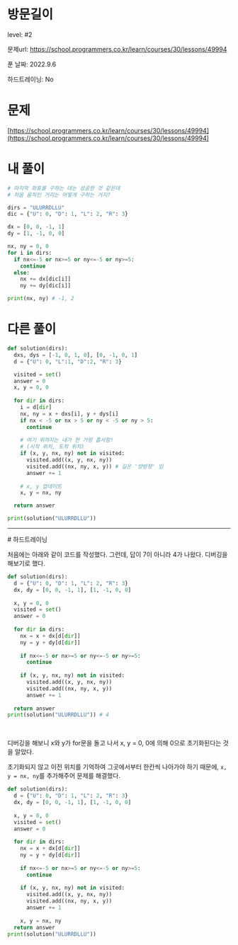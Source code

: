 # 방문길이

level: #2

문제url: https://school.programmers.co.kr/learn/courses/30/lessons/49994

푼 날짜: 2022.9.6

하드트레이닝: No

# 문제

[https://school.programmers.co.kr/learn/courses/30/lessons/49994](https://school.programmers.co.kr/learn/courses/30/lessons/49994)

# 내 풀이

```python
# 마지막 좌표를 구하는 데는 성공한 것 같은데
# 처음 움직인 거리는 어떻게 구하는 거지? 

dirs = "ULURRDLLU"
dic = {"U": 0, "D": 1, "L": 2, "R": 3}

dx = [0, 0, -1, 1]
dy = [1, -1, 0, 0]

nx, ny = 0, 0
for i in dirs:
  if nx<=-5 or nx>=5 or ny<=-5 or ny>=5:
    continue
  else:
    nx += dx[dic[i]]
    ny += dy[dic[i]]

print(nx, ny) # -1, 2
```

# 다른 풀이

```python
def solution(dirs):
  dxs, dys = [-1, 0, 1, 0], [0, -1, 0, 1]
  d = {"U": 0, "L":1, "D":2, "R": 3}

  visited = set()
  answer = 0
  x, y = 0, 0
  
  for dir in dirs:
    i = d[dir]
    nx, ny = x + dxs[i], y + dys[i]
    if nx < -5 or nx > 5 or ny < -5 or ny > 5:
      continue
    
    # 여기 위까지는 내가 한 거랑 흡사함!
    # (시작 위치, 도착 위치)
    if (x, y, nx, ny) not in visited:
      visited.add((x, y, nx, ny))
      visited.add((nx, ny, x, y)) # 길은 '양방향' 임
      answer += 1
      
    # x, y 업데이트
    x, y = nx, ny

  return answer

print(solution("ULURRDLLU"))
```

<hr>
# 하드트레이닝

처음에는 아래와 같이 코드를 작성했다. 그런데, 답이 7이 아니라 4가 나왔다. 
디버깅을 해보기로 했다.

```python
def solution(dirs):
  d = {"U": 0, "D": 1, "L": 2, "R": 3}
  dx, dy = [0, 0, -1, 1], [1, -1, 0, 0]
  
  x, y = 0, 0
  visited = set()
  answer = 0
  
  for dir in dirs:
    nx = x + dx[d[dir]] 
    ny = y + dy[d[dir]]
    
    if nx<=-5 or nx>=5 or ny<=-5 or ny>=5:
      continue
    
    if (x, y, nx, ny) not in visited:
      visited.add((x, y, nx, ny))
      visited.add((nx, ny, x, y))
      answer += 1
      
  return answer
print(solution("ULURRDLLU")) # 4
```
<br>

디버깅을 해보니 x와 y가 for문을 돌고 나서 x, y = 0, 0에 의해 0으로 초기화된다는 것을 알았다.

초기화되지 않고 이전 위치를 기억하여 그곳에서부터 한칸씩 나아가야 하기 때문에, 
`x, y = nx, ny`를 추가해주어 문제를 해결했다. 

```python
def solution(dirs):
  d = {"U": 0, "D": 1, "L": 2, "R": 3}
  dx, dy = [0, 0, -1, 1], [1, -1, 0, 0]
  
  x, y = 0, 0
  visited = set()
  answer = 0
  
  for dir in dirs:
    nx = x + dx[d[dir]] 
    ny = y + dy[d[dir]]
    
    if nx<=-5 or nx>=5 or ny<=-5 or ny>=5:
      continue
    
    if (x, y, nx, ny) not in visited:
      visited.add((x, y, nx, ny))
      visited.add((nx, ny, x, y))
      answer += 1
      
    x, y = nx, ny
  return answer
print(solution("ULURRDLLU"))
```